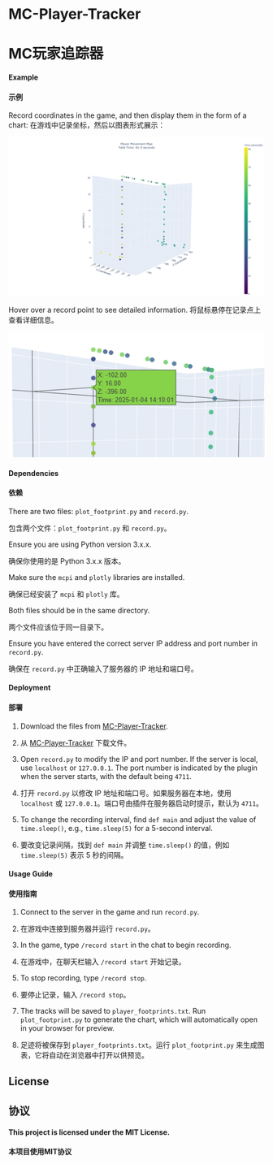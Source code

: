 # MC-Player-Tracker
# MC玩家追踪器

#### Example
#### 示例
Record coordinates in the game, and then display them in the form of a chart:
在游戏中记录坐标，然后以图表形式展示：

![Example](/README/a.png)


Hover over a record point to see detailed information.
将鼠标悬停在记录点上查看详细信息。

![Example 2](/README/b.png)


#### Dependencies
#### 依赖
There are two files: `plot_footprint.py` and `record.py`.

包含两个文件：`plot_footprint.py` 和 `record.py`。

Ensure you are using Python version 3.x.x.

确保你使用的是 Python 3.x.x 版本。

Make sure the `mcpi` and `plotly` libraries are installed.

确保已经安装了 `mcpi` 和 `plotly` 库。

Both files should be in the same directory.

两个文件应该位于同一目录下。

Ensure you have entered the correct server IP address and port number in `record.py`.

确保在 `record.py` 中正确输入了服务器的 IP 地址和端口号。

#### Deployment
#### 部署
1. Download the files from [MC-Player-Tracker](https://github.com/BG4JTS/BG4JTS-MC-Player-Tracker).

1. 从 [MC-Player-Tracker](https://github.com/BG4JTS/BG4JTS-MC-Player-Tracker) 下载文件。

2. Open `record.py` to modify the IP and port number. If the server is local, use `localhost` or `127.0.0.1`. The port 
number is indicated by the plugin when the server starts, with the default being `4711`.

2. 打开 `record.py` 以修改 IP 地址和端口号。如果服务器在本地，使用 `localhost` 或 `127.0.0.1`。端口号由插件在服务器启动时提示，默认为 `4711`。

3. To change the recording interval, find `def main` and adjust the value of `time.sleep()`, e.g., `time.sleep(5)` for a 5-second interval.

3. 要改变记录间隔，找到 `def main` 并调整 `time.sleep()` 的值，例如 `time.sleep(5)` 表示 5 秒的间隔。

#### Usage Guide
#### 使用指南
1. Connect to the server in the game and run `record.py`.
1. 在游戏中连接到服务器并运行 `record.py`。

2. In the game, type `/record start` in the chat to begin recording.
2. 在游戏中，在聊天栏输入 `/record start` 开始记录。

3. To stop recording, type `/record stop`.
3. 要停止记录，输入 `/record stop`。

4. The tracks will be saved to `player_footprints.txt`. Run `plot_footprint.py` to generate the chart, which will automatically open in your browser for preview.
4. 足迹将被保存到 `player_footprints.txt`。运行 `plot_footprint.py` 来生成图表，它将自动在浏览器中打开以供预览。



## License
## 协议
#### This project is licensed under the MIT License.

#### 本项目使用MIT协议